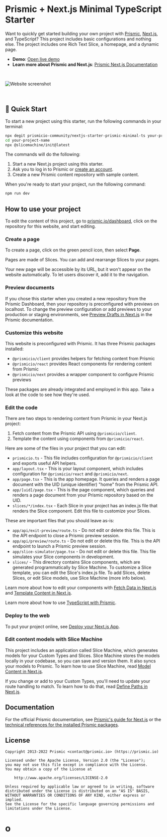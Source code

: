 # Prismic + Next.js Minimal TypeScript Starter

Want to quickly get started building your own project with [Prismic][prismic], [Next.js][nextjs], and TypeScript? This project includes basic configurations and nothing else. The project includes one Rich Text Slice, a homepage, and a dynamic page.

- **Demo**: [Open live demo][live-demo]
- **Learn more about Prismic and Next.js**: [Prismic Next.js Documentation][prismic-docs]

&nbsp;

![Website screenshot](https://user-images.githubusercontent.com/31219208/228821412-fdde92b2-c13c-4287-b799-611fa96a5fd6.png)

&nbsp;

## 🚀 Quick Start

To start a new project using this starter, run the following commands in your terminal:

```sh
npx degit prismicio-community/nextjs-starter-prismic-minimal-ts your-project-name
cd your-project-name
npx @slicemachine/init@latest
```

The commands will do the following:

1. Start a new Next.js project using this starter.
2. Ask you to log in to Prismic or [create an account][prismic-sign-up].
3. Create a new Prismic content repository with sample content.

When you're ready to start your project, run the following command:

```sh
npm run dev
```

## How to use your project

To edit the content of this project, go to [prismic.io/dashboard](https://prismic.io/dashboard), click on the repository for this website, and start editing.

### Create a page

To create a page, click on the green pencil icon, then select **Page**.

Pages are made of Slices. You can add and rearrange Slices to your pages.

Your new page will be accessible by its URL, but it won't appear on the website automatically. To let users discover it, add it to the navigation.

### Preview documents

If you chose this starter when you created a new repository from the Prismic Dashboard, then your repository is preconfigured with previews on localhost. To change the preview configuration or add previews to your production or staging environments, see [Preview Drafts in Next.js](https://prismic.io/docs/technologies/preview-content-nextjs) in the Prismic documentation.

### Customize this website

This website is preconfigured with Prismic. It has three Prismic packages installed:

- `@prismicio/client` provides helpers for fetching content from Prismic
- `@prismicio/react` provides React components for rendering content from Prismic
- `@prismicio/next` provides a wrapper component to configure Prismic previews

These packages are already integrated and employed in this app. Take a look at the code to see how they're used.

### Edit the code

There are two steps to rendering content from Prismic in your Next.js project:

1. Fetch content from the Prismic API using `@prismicio/client`.
2. Template the content using components from `@prismicio/react`.

Here are some of the files in your project that you can edit:

- `prismicio.ts` - This file includes configuration for `@prismicio/client` and exports useful API helpers.
- `app/layout.tsx` - This is your layout component, which includes configuration for `@prismicio/react` and `@prismicio/next`.
- `app/page.tsx` - This is the app homepage. It queries and renders a page document with the UID (unique identifier) "home" from the Prismic API.
- `app/[uid]/page.tsx` - This is the page component, which queries and renders a page document from your Prismic repository based on the UID.
- `slices/*/index.tsx` - Each Slice in your project has an index.js file that renders the Slice component. Edit this file to customize your Slices.

These are important files that you should leave as-is:

- `app/api/exit-preview/route.ts` - Do not edit or delete this file. This is the API endpoint to close a Prismic preview session.
- `app/api/preview/route.ts` - Do not edit or delete this file. This is the API endpoint to launch a Prismic preview session.
- `app/slice-simulator/page.tsx` - Do not edit or delete this file. This file simulates your Slice components in development.
- `slices/` - This directory contains Slice components, which are generated programmatically by Slice Machine. To customize a Slice template, you can edit the Slice's index.js file. To add Slices, delete Slices, or edit Slice models, use Slice Machine (more info below).

Learn more about how to edit your components with [Fetch Data in Next.js](https://prismic.io/docs/technologies/fetch-data-nextjs) and [Template Content in Next.js](https://prismic.io/docs/technologies/template-content-nextjs).

Learn more about how to use [TypeScript with Prismic](https://prismic.io/docs/typescript-nextjs).

### Deploy to the web

To put your project online, see [Deploy your Next.js App](https://prismic.io/docs/technologies/deploy-nextjs).

### Edit content models with Slice Machine

This project includes an application called Slice Machine, which generates models for your Custom Types and Slices. Slice Machine stores the models locally in your codebase, so you can save and version them. It also syncs your models to Prismic. To learn how to use Slice Machine, read [Model Content in Next.js](https://prismic.io/docs/technologies/model-content-nextjs).

If you change or add to your Custom Types, you'll need to update your route handling to match. To learn how to do that, read [Define Paths in Next.js](https://prismic.io/docs/technologies/define-paths-nextjs).

## Documentation

For the official Prismic documentation, see [Prismic's guide for Next.js][prismic-docs] or the [technical references for the installed Prismic packages](https://prismic.io/docs/technologies/technical-references).

## License

```
Copyright 2013-2022 Prismic <contact@prismic.io> (https://prismic.io)

Licensed under the Apache License, Version 2.0 (the "License");
you may not use this file except in compliance with the License.
You may obtain a copy of the License at

    http://www.apache.org/licenses/LICENSE-2.0

Unless required by applicable law or agreed to in writing, software
distributed under the License is distributed on an "AS IS" BASIS,
WITHOUT WARRANTIES OR CONDITIONS OF ANY KIND, either express or implied.
See the License for the specific language governing permissions and
limitations under the License.
```

[prismic]: https://prismic.io/
[prismic-docs]: https://prismic.io/docs/technologies/nextjs
[prismic-sign-up]: https://prismic.io/dashboard/signup
[nextjs]: https://nextjs.org/
[live-demo]: https://nextjs-starter-prismic-minimal.vercel.app/
# o

